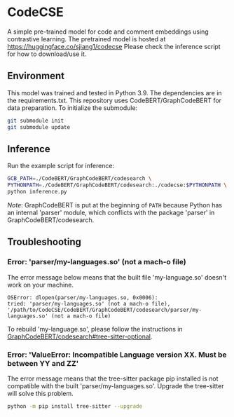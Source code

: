 # CodeCSE
A simple pre-trained model for code and comment embeddings using contrastive learning. The pretrained model is hosted at https://huggingface.co/sjiang1/codecse Please check the inference script for how to download/use it.

## Environment
This model was trained and tested in Python 3.9. The dependencies are in the requirements.txt. This repository uses CodeBERT/GraphCodeBERT for data preparation. To initialize the submodule:
```sh
git submodule init
git submodule update
```

## Inference
Run the example script for inference:
```sh
GCB_PATH=./CodeBERT/GraphCodeBERT/codesearch \
PYTHONPATH=./CodeBERT/GraphCodeBERT/codesearch:./codecse:$PYTHONPATH \
python inference.py
```
_Note_: GraphCodeBERT is put at the beginning of `PATH` because Python has an internal 'parser' module, which conflicts with the package 'parser' in GraphCodeBERT/codesearch.

## Troubleshooting
### Error: 'parser/my-languages.so' (not a mach-o file)
The error message below means that the built file 'my-language.so' doesn't work on your machine.
```
OSError: dlopen(parser/my-languages.so, 0x0006): 
tried: 'parser/my-languages.so' (not a mach-o file), 
'/path/to/CodeCSE/CodeBERT/GraphCodeBERT/codesearch/parser/my-languages.so' (not a mach-o file)
```
To rebuild 'my-language.so', please follow the instructions in [GraphCodeBERT/codesearch#tree-sitter-optional](https://github.com/emu-se/CodeBERT/tree/91f1552235c4bfdbeb0a7d6dfe003233387a7db6/GraphCodeBERT/codesearch#tree-sitter-optional).

### Error: 'ValueError: Incompatible Language version XX. Must be between YY and ZZ'
The error message means that the tree-sitter package pip installed is not compatible with the built 'parser/my-languages.so'. Upgrade the tree-sitter will solve this problem.
```sh
python -m pip install tree-sitter --upgrade
```
